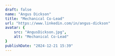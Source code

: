 ```yaml
---
draft: false
name: "Angus Dickson"
title: "Mechanical Co-Lead"
url: "https://www.linkedin.com/in/angus-dickson"
avatar: {
    src: "AngusDickson.jpg",
    alt: "Mechanical Co-Lead"
}
publishDate: "2024-12-21 15:39"
---
```

